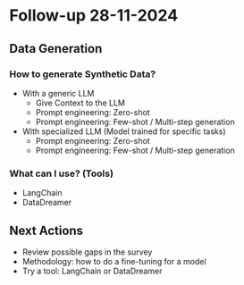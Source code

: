 # Follow-up 28-11-2024

## Data Generation

### How to generate Synthetic Data?

- With a generic LLM
  - Give Context to the LLM
  - Prompt engineering: Zero-shot
  - Prompt engineering: Few-shot / Multi-step generation
- With specialized LLM (Model trained for specific tasks)
  - Prompt engineering: Zero-shot
  - Prompt engineering: Few-shot / Multi-step generation

### What can I use? (Tools)
- LangChain
- DataDreamer

## Next Actions
- Review possible gaps in the survey
- Methodology: how to do a fine-tuning for a model
- Try a tool: LangChain or DataDreamer
